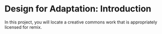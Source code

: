 # Design for Adaptation: Introduction

In this project, you will locate a creative commons work that is appropriately licensed for remix.